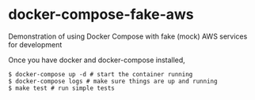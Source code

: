# docker-compose-fake-aws

Demonstration of using Docker Compose with fake (mock) AWS services for development

Once you have docker and docker-compose installed,

```
$ docker-compose up -d # start the container running
$ docker-compose logs # make sure things are up and running
$ make test # run simple tests
```
